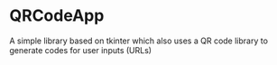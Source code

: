 # QRCodeApp
A simple library based on tkinter which also uses a QR code library to generate codes for user inputs (URLs)
